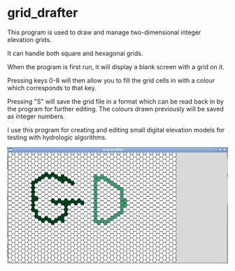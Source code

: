 grid_drafter
============

This program is used to draw and manage two-dimensional integer elevation grids.

It can handle both square and hexagonal grids.

When the program is first run, it will display a blank screen with a grid on it.

Pressing keys 0-8 will then allow you to fill the grid cells in with a colour which corresponds to that key.

Pressing "S" will save the grid file in a format which can be read back in by the program for further editing. The colours drawn previously will be saved as integer numbers.

I use this program for creating and editing small digital elevation models for testing with hydrologic algorithms.

![Screenshot](screenshot.png)
